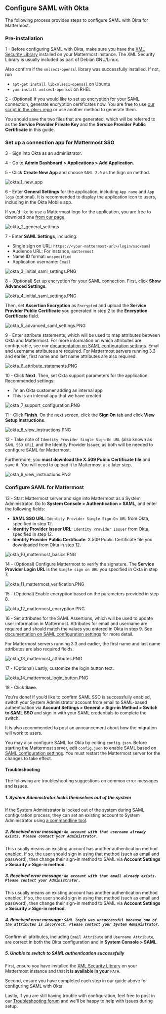 ## Configure SAML with Okta

The following process provides steps to configure SAML with Okta for Mattermost.

### Pre-installation

1 - Before configuring SAML with Okta, make sure you have the [XML Security Library](https://www.aleksey.com/xmlsec/download.html) installed on your Mattermost instance. The XML Security Library is usually included as part of Debian GNU/Linux.

Also confirm if the `xmlsec1-openssl` library was successfully installed. If not, run
 - `apt-get install libxmlsec1-openssl` on Ubuntu
 - `yum install xmlsec1-openssl` on RHEL

2 - (Optional) If you would like to set up encryption for your SAML connection, generate encryption certificates now. You are free to use [our script in the `/docs` repo](https://github.com/mattermost/docs/tree/master/source/scripts/generate-certificates) or use another method to generate them.

You should save the two files that are generated, which will be referred to as the **Service Provider Private Key** and the **Service Provider Public Certificate** in this guide.

### Set up a connection app for Mattermost SSO

3 - Sign into Okta as an administrator.

4 - Go to **Admin Dashboard > Applications > Add Application**.

5 - Click **Create New App** and choose `SAML 2.0` as the Sign on method.

![okta_1_new_app](../../source/images/okta_1_new_app.PNG)

6 - Enter **General Settings** for the application, including `App name` and `App logo` (optional). It is recommended to display the application icon to users, including in the Okta Mobile app.

If you’d like to use a Mattermost logo for the application, you are free to download one [from our page](https://mattermost.org/brand-guidelines/).

![okta_2_general_settings](../../source/images/okta_2_general_settings.PNG)

7 - Enter **SAML Settings**, including:
 - Single sign on URL: `https://<your-mattermost-url>/login/sso/saml`
 - Audience URL: For instance, `mattermost`
 - Name ID format: `unspecified`
 - Application username: `Email`

![okta_3_initial_saml_settings.PNG](../../source/images/okta_3_initial_saml_settings.PNG)

8 - (Optional) Set up encryption for your SAML connection. First, click **Show Advanced Settings**.

![okta_4_initial_saml_settings.PNG](../../source/images/okta_4_initial_saml_settings.PNG)

Then, set **Assertion Encryption** as `Encrypted` and upload the **Service Provider Public Certificate** you generated in step 2 to the **Encryption Certificate** field.

![okta_5_advanced_saml_settings.PNG](../../source/images/okta_5_advanced_saml_settings.PNG)

9 - Enter attribute statements, which will be used to map attributes between Okta and Mattermost. For more information on which attributes are configurable, see our [documentation on SAML configuration settings](https://docs.mattermost.com/administration/config-settings.html#saml-enterprise). Email and username attributes are required. For Mattermost servers running 3.3 and earlier, first name and last name attributes are also required.

![okta_6_attribute_statements.PNG](../../source/images/okta_6_attribute_statements.PNG)

10 - Click **Next**. Then, set Okta support parameters for the application. Recommended settings:
 - I’m an Okta customer adding an internal app
 - This is an internal app that we have created

![okta_7_support_configuration.PNG](../../source/images/okta_7_support_configuration.PNG)

11 - Click **Finish**. On the next screen, click the **Sign On** tab and click **View Setup Instructions**.

![okta_8_view_instructions.PNG](../../source/images/okta_8_view_instructions.PNG)

12 - Take note of `Identity Provider Single Sign-On URL` (also known as `SAML SSO URL`), and the Identity Provider Issuer, as both will be needed to configure SAML for Mattermost. 

Furthermore, you **must download the X.509 Public Certificate file** and save it. You will need to upload it to Mattermost at a later step.

![okta_9_view_instructions.PNG](../../source/images/okta_9_view_instructions.PNG)

### Configure SAML for Mattermost

13 - Start Mattermost server and sign into Mattermost as a System Administrator. Go to **System Console > Authentication > SAML**, and enter the following fields:
 - **SAML SSO URL**: `Identity Provider Single Sign-On URL` from Okta, specified in step 12.
 - **Identity Provider Issuer URL**: `Identity Provider Issuer` from Okta, specified in step 12.
 - **Identity Provider Public Certificate**: X.509 Public Certificate file you downloaded from Okta in step 12.

![okta_10_mattermost_basics.PNG](../../source/images/okta_10_mattermost_basics.PNG)

14 - (Optional) Configure Mattermost to verify the signature. The **Service Provider Login URL** is the `Single sign on URL` you specified in Okta in step 7.

![okta_11_mattermost_verification.PNG](../../source/images/okta_11_mattermost_verification.PNG)

15 - (Optional) Enable encryption based on the parameters provided in step 8.

![okta_12_mattermost_encryption.PNG](../../source/images/okta_12_mattermost_encryption.PNG)

16 - Set attributes for the SAML Assertions, which will be used to update user information in Mattermost. Attributes for email and username are required and should match the values you entered in Okta in step 9. See [documentation on SAML configuration settings](https://docs.mattermost.com/administration/config-settings.html#saml-enterprise) for more detail.

For Mattermost servers running 3.3 and earlier, the first name and last name attributes are also required fields.

![okta_13_mattermost_attributes.PNG](../../source/images/okta_13_mattermost_attributes.PNG)

17 - (Optional) Lastly, customize the login button text.

![okta_14_mattermost_login_button.PNG](../../source/images/okta_14_mattermost_login_button.PNG)

18 - Click **Save**.

You’re done! If you’d like to confirm SAML SSO is successfully enabled, switch your System Administrator account from email to SAML-based authentication via **Account Settings > General > Sign-in Method > Switch to SAML SSO** and sign in with your SAML credentials to complete the switch.

It is also recommended to post an announcement about how the migration will work to users.

You may also configure SAML for Okta by editing `config.json`. Before starting the Mattermost server, edit `config.json` to enable SAML based on [SAML configuration settings](https://docs.mattermost.com/administration/config-settings.html#saml-enterprise). You must restart the Mattermost server for the changes to take effect.

#### Troubleshooting

The following are troubleshooting suggestions on common error messages and issues. 

##### 1. System Administrator locks themselves out of the system

If the System Administrator is locked out of the system during SAML configuration process, they can set an existing account to System Administrator using [a commandline tool](https://docs.mattermost.com/deployment/on-boarding.html#creating-system-administrator-account-from-commandline). 

##### 2. Received error message: `An account with that username already exists. Please contact your Administrator.`

This usually means an existing account has another authentication method enabled. If so, the user should sign in using that method (such as email and password), then change their sign-in method to SAML via **Account Settings > Security > Sign-in method**.

##### 3. Received error message: `An account with that email already exists. Please contact your Administrator.`

This usually means an existing account has another authentication method enabled. If so, the user should sign in using that method (such as email and password), then change their sign-in method to SAML via **Account Settings > Security > Sign-in method**.

##### 4. Received error message: `SAML login was unsuccessful because one of the attributes is incorrect. Please contact your System Administrator.`

Confirm all attributes, including `Email Attribute` and `Username Attribute`, are correct in both the Okta configuration and in **System Console > SAML**.

##### 5. Unable to switch to SAML authentication successfully

First, ensure you have installed the [XML Security Library](https://www.aleksey.com/xmlsec/download.html) on your Mattermost instance and that **it is available in your** `PATH`.

Second, ensure you have completed each step in our guide above for configuring SAML with Okta.

Lastly, if you are still having trouble with configuration, feel free to post in our [Troubleshooting forum](https://mattermost.org/troubleshoot/) and we'll be happy to help with issues during setup.
